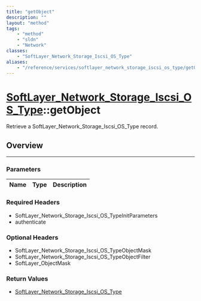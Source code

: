 ```yaml
---
title: "getObject"
description: ""
layout: "method"
tags:
    - "method"
    - "sldn"
    - "Network"
classes:
    - "SoftLayer_Network_Storage_Iscsi_OS_Type"
aliases:
    - "/reference/services/softlayer_network_storage_iscsi_os_type/getObject"
---
```

# [SoftLayer_Network_Storage_Iscsi_OS_Type](/reference/services/SoftLayer_Network_Storage_Iscsi_OS_Type)::getObject


Retrieve a SoftLayer_Network_Storage_Iscsi_OS_Type record.


## Overview 


-----

### Parameters 
|Name | Type | Description |
| --- | --- | --- |


### Required Headers
* SoftLayer_Network_Storage_Iscsi_OS_TypeInitParameters
* authenticate


### Optional Headers
* SoftLayer_Network_Storage_Iscsi_OS_TypeObjectMask
* SoftLayer_Network_Storage_Iscsi_OS_TypeObjectFilter
* SoftLayer_ObjectMask

### Return Values
* <a href='/reference/datatypes/SoftLayer_Network_Storage_Iscsi_OS_Type'>SoftLayer_Network_Storage_Iscsi_OS_Type </a>




